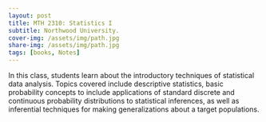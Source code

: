 ```yaml
---
layout: post
title: MTH 2310: Statistics I
subtitle: Northwood University.
cover-img: /assets/img/path.jpg
share-img: /assets/img/path.jpg
tags: [books, Notes]
---
```


In this class, students learn about the introductory techniques of statistical data analysis. Topics covered include descriptive statistics, basic probability concepts to include applications of standard discrete and continuous probability distributions to statistical inferences, as well as inferential techniques for making generalizations about a target populations.